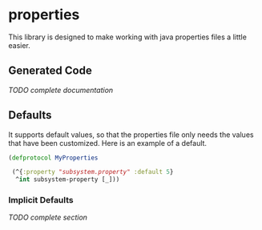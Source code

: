 # properties

This library is designed to make working with java properties files a little easier.

## Generated Code

*TODO complete documentation*

## Defaults
It supports default values, so that the properties file only needs the values that have been customized. Here is an example of a default.

```clojure
(defprotocol MyProperties

 (^{:property "subsystem.property" :default 5}
  ^int subsystem-property [_]))
```

### Implicit Defaults

*TODO complete section*
